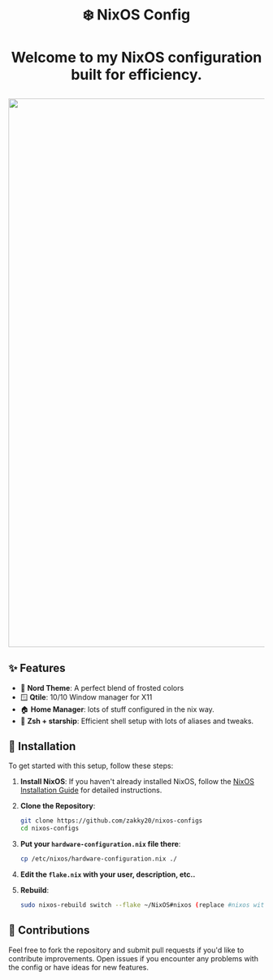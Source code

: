 <h1 align="center">❄️ NixOS Config</h1>

<h1 align="center">Welcome to my NixOS configuration built for efficiency.

##

<p align="center">
<img width="1920" height="1080" alt="screenshot" src="https://github.com/user-attachments/assets/e5132b53-43dc-46c7-a7ea-ad282395af86" />


## ✨ Features

- 🎨 **Nord Theme**: A perfect blend of frosted colors
- 🪟 **Qtile**: 10/10 Window manager for X11
- 🏠 **Home Manager**: lots of stuff configured in the nix way.
- 🌟 **Zsh + starship**: Efficient shell setup with lots of aliases and tweaks.

## 🚀 Installation

To get started with this setup, follow these steps:

1. **Install NixOS**: If you haven't already installed NixOS, follow the [NixOS Installation Guide](https://nixos.org/manual/nixos/stable/#sec-installation) for detailed instructions.
2. **Clone the Repository**:

	```bash
    git clone https://github.com/zakky20/nixos-configs
    cd nixos-configs
    ```
	
3. **Put your `hardware-configuration.nix` file there**:

    ```bash
    cp /etc/nixos/hardware-configuration.nix ./
    ```

4. **Edit the `flake.nix` with your user, description, etc..**

5. **Rebuild**:

	```bash
    sudo nixos-rebuild switch --flake ~/NixOS#nixos (replace #nixos with ur hostname)
    ```
	
## 🤝 Contributions

Feel free to fork the repository and submit pull requests if you'd like to contribute improvements. Open issues if you encounter any problems with the config or have ideas for new features.
